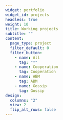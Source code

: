 ```yaml
---
widget: portfolio
widget_id: projects
headless: true
weight: 10
title: Working projects
subtitle: ""
content:
  page_type: project
  filter_default: 0
  filter_button:
    - name: All
      tag: "*"
    - name: Cooperation
      tag: Cooperation
    - name: ABM
      tag: ABM
    - name: Gossip
      tag: Gossip
design:
  columns: "2"
  view: 2
  flip_alt_rows: false
---
```

